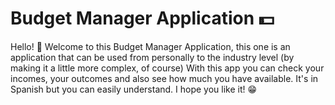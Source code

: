 # Budget Manager Application 💵

Hello! 👋 Welcome to this Budget Manager Application, this one is an application that can be used from personally to the industry level (by making it a little more complex, of course) With this app you can check your incomes, your outcomes and also see how much you have available. It's in Spanish but you can easily understand. I hope you like it! 😁
